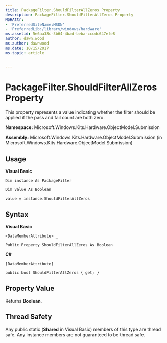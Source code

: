 ```yaml
---
title: PackageFilter.ShouldFilterAllZeros Property
description: PackageFilter.ShouldFilterAllZeros Property
MSHAttr:
- 'PreferredSiteName:MSDN'
- 'PreferredLib:/library/windows/hardware'
ms.assetid: 5e6aa38c-3b64-4bad-beba-cccdc647efe8
author: dawn.wood
ms.author: dawnwood
ms.date: 10/15/2017
ms.topic: article


---
```


# PackageFilter.ShouldFilterAllZeros Property


This property represents a value indicating whether the filter should be applied if the pass and fail count are both zero.

**Namespace:** Microsoft.Windows.Kits.Hardware.ObjectModel.Submission

**Assembly:** Microsoft.Windows.Kits.Hardware.ObjectModel.Submission (in Microsoft.Windows.Kits.Hardware.ObjectModel.Submission)

## <span id="Usage"></span><span id="usage"></span><span id="USAGE"></span>Usage


**Visual Basic**

`Dim instance As PackageFilter`

`Dim value As Boolean`

`value = instance.ShouldFilterAllZeros`

## <span id="Syntax"></span><span id="syntax"></span><span id="SYNTAX"></span>Syntax


**Visual Basic**

`<DataMemberAttribute> _`

`Public Property ShouldFilterAllZeros As Boolean`

**C#**

`[DataMemberAttribute]`

`public bool ShouldFilterAllZeros { get; }`

## <span id="Property_Value"></span><span id="property_value"></span><span id="PROPERTY_VALUE"></span>Property Value


Returns **Boolean**.

## <span id="Thread_Safety"></span><span id="thread_safety"></span><span id="THREAD_SAFETY"></span>Thread Safety


Any public static (**Shared** in Visual Basic) members of this type are thread safe. Any instance members are not guaranteed to be thread safe.

 

 






